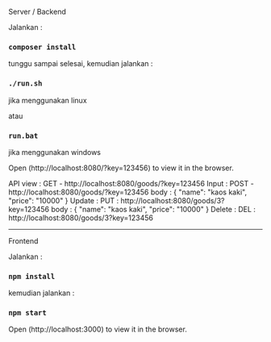 Server / Backend

Jalankan :

### `composer install`

tunggu sampai selesai, kemudian jalankan :

### `./run.sh`
jika menggunakan linux

atau

### `run.bat`
jika menggunakan windows

Open (http://localhost:8080/?key=123456) to view it in the browser.

API
view : GET - http://localhost:8080/goods/?key=123456
Input : POST - http://localhost:8080/goods/?key=123456
	body : 
		{
			"name": "kaos kaki",
			"price": "10000"
		}
Update : PUT : http://localhost:8080/goods/3?key=123456
	body : 
		{
			"name": "kaos kaki",
			"price": "10000"
		}
Delete : DEL : http://localhost:8080/goods/3?key=123456

----------------------------------------------------

Frontend

Jalankan :

### `npm install`

kemudian jalankan :

### `npm start`

Open (http://localhost:3000) to view it in the browser.
